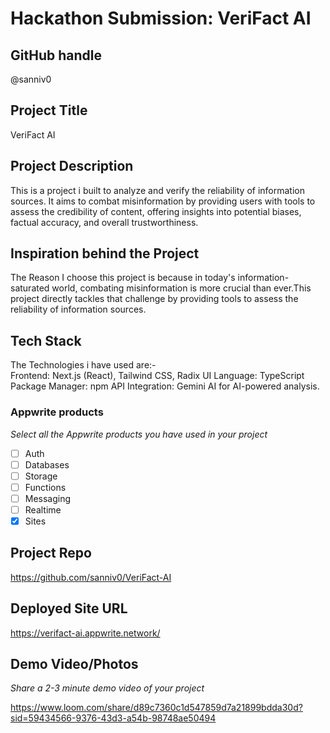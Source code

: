 # Hackathon Submission: VeriFact AI

## GitHub handle
@sanniv0

## Project Title
VeriFact AI

## Project Description    
This is a project i built to analyze and verify the reliability of information sources. It aims to combat misinformation by providing users with tools to assess the credibility of content, offering insights into potential biases, factual accuracy, and overall trustworthiness.

## Inspiration behind the Project  
The Reason I choose this project is because in today's information-saturated world, combating misinformation is more crucial than ever.This project directly tackles that challenge by providing tools to assess the reliability of information sources.

## Tech Stack 
The Technologies i have used are:-  
Frontend: Next.js (React), Tailwind CSS, Radix UI
Language: TypeScript
Package Manager: npm
API Integration: Gemini AI for AI-powered analysis.

### Appwrite products
_Select all the Appwrite products you have used in your project_

- [ ] Auth
- [ ] Databases
- [ ] Storage
- [ ] Functions
- [ ] Messaging
- [ ] Realtime
- [x] Sites

## Project Repo  
https://github.com/sanniv0/VeriFact-AI

## Deployed Site URL
https://verifact-ai.appwrite.network/


## Demo Video/Photos  
_Share a 2-3 minute demo video of your project_

https://www.loom.com/share/d89c7360c1d547859d7a21899bdda30d?sid=59434566-9376-43d3-a54b-98748ae50494